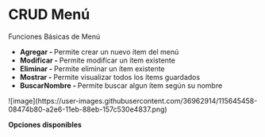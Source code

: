 # CRUD Menú
Funciones Básicas de Menú
 <ul> 
 <li><strong> Agregar -  </strong> Permite crear un nuevo ítem del menú <br></li>
 <li><strong> Modificar -  </strong> Permite modificar un ítem existente <br></li>
 <li><strong> Eliminar -  </strong> Permite eliminar un ítem existente <br></li>
 <li><strong> Mostrar -  </strong> Permite visualizar todos los ítems guardados <br></li>
 <li><strong> BuscarNombre -  </strong> Permite buscar algun ítem según su nombre <br></li>
 </ul> 
 ![image](https://user-images.githubusercontent.com/36962914/115645458-08474b80-a2e6-11eb-88eb-157c530e4837.png)

 <strong>Opciones disponibles</strong><br>
